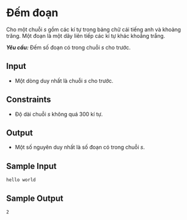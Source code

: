 # Đếm đoạn

Cho một chuỗi $s$ gồm các kí tự trong bảng chữ cái tiếng anh và khoảng trăng. Một đoạn là một dãy liên tiếp các kí tự khác khoẳng trắng.

***Yêu cầu:*** Đếm số đoạn có trong chuỗi $s$ cho trước.

## Input

- Một dòng duy nhất là chuỗi $s$ cho trước.

## Constraints

- Độ dài chuỗi $s$ không quá $300$ kí tự.

## Output

- Một số nguyên duy nhất là số đoạn có trong chuỗi $s$.

## Sample Input

```
hello world
```

## Sample Output

```
2
```